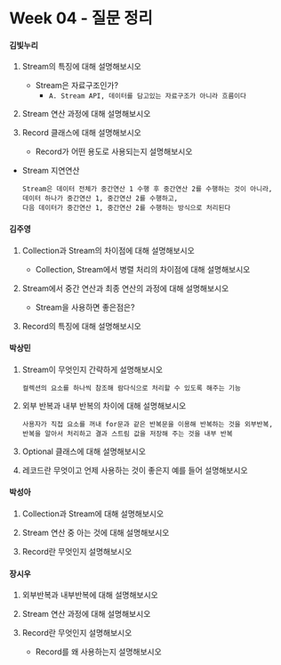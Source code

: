 # Week 04 - 질문 정리

#### 김빛누리

1. Stream의 특징에 대해 설명해보시오
    - Stream은 자료구조인가?
        - `A. Stream API, 데이터를 담고있는 자료구조가 아니라 흐름이다`

2. Stream 연산 과정에 대해 설명해보시오

3. Record 클래스에 대해 설명해보시오
    - Record가 어떤 용도로 사용되는지 설명해보시오

+ Stream 지연연산
    ```
    Stream은 데이터 전체가 중간연산 1 수행 후 중간연산 2를 수행하는 것이 아니라,
    데이터 하나가 중간연산 1, 중간연산 2를 수행하고,
    다음 데이터가 중간연산 1, 중간연산 2를 수행하는 방식으로 처리된다
    ```

#### 김주영

1. Collection과 Stream의 차이점에 대해 설명해보시오
    - Collection, Stream에서 병렬 처리의 차이점에 대해 설명해보시오

2. Stream에서 중간 연산과 최종 연산의 과정에 대해 설명해보시오
    - Stream을 사용하면 좋은점은?

3. Record의 특징에 대해 설명해보시오

#### 박상민

1. Stream이 무엇인지 간략하게 설명해보시오
    ```
    컬렉션의 요소를 하나씩 참조해 람다식으로 처리할 수 있도록 해주는 기능
    ```

2. 외부 반복과 내부 반복의 차이에 대해 설명해보시오
    ```
    사용자가 직접 요소를 꺼내 for문과 같은 반복문을 이용해 반복하는 것을 외부반복,
    반복을 알아서 처리하고 결과 스트림 값을 저장해 주는 것을 내부 반복
    ```

3. Optional 클래스에 대해 설명해보시오

4. 레코드란 무엇이고 언제 사용하는 것이 좋은지 예를 들어 설명해보시오

#### 박성아

1. Collection과 Stream에 대해 설명해보시오

2. Stream 연산 중 아는 것에 대해 설명해보시오

3. Record란 무엇인지 설명해보시오

#### 장시우

1. 외부반복과 내부반복에 대해 설명해보시오

2. Stream 연산 과정에 대해 설명해보시오

3. Record란 무엇인지 설명해보시오
    - Record를 왜 사용하는지 설명해보시오
